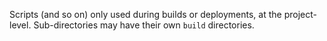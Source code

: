 Scripts (and so on) only used during builds or deployments, at the project-level. Sub-directories may have their own `build` directories.
